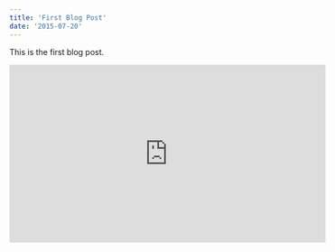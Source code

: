 ```yaml
---
title: 'First Blog Post'
date: '2015-07-20'
---
```


This is the first blog post.

<iframe title="Ocius Drone video" width="560" height="315" src="https://www.youtube.com/embed/I_N1gZ_BRnk" frameborder="0" allow="accelerometer; autoplay; encrypted-media; gyroscope; picture-in-picture" allowfullscreen></iframe>
